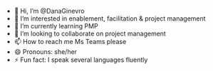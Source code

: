 - 👋 Hi, I’m @DanaGinevro
- 👀 I’m interested in enablement, facilitation & project management
- 🌱 I’m currently learning PMP
- 💞️ I’m looking to collaborate on project management
- 📫 How to reach me Ms Teams please
- 😄 Pronouns: she/her
- ⚡ Fun fact: I speak several languages fluently

<!---
DanaGinevro/DanaGinevro is a ✨ special ✨ repository because its `README.md` (this file) appears on your GitHub profile.
You can click the Preview link to take a look at your changes.
--->
